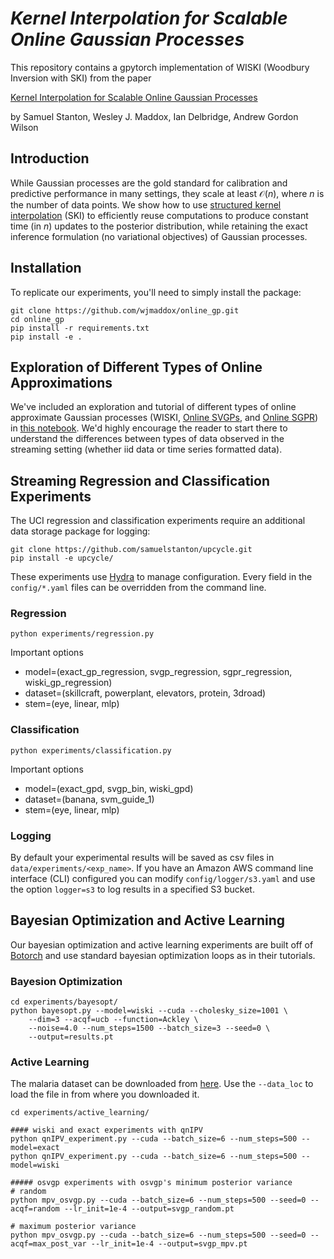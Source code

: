 # _Kernel Interpolation for Scalable Online Gaussian Processes_

This repository contains a gpytorch implementation of WISKI (Woodbury Inversion with SKI) from the paper 

[Kernel Interpolation for Scalable Online Gaussian Processes](https://github.com/wjmaddox/online_gp)

by Samuel Stanton, Wesley J. Maddox, Ian Delbridge, Andrew Gordon Wilson

## Introduction

While Gaussian processes are the gold standard for calibration and predictive performance in many settings, 
they scale at least $\mathcal{O}(n),$ where $n$ is the number of data points. We show how to use [structured
kernel interpolation](https://arxiv.org/abs/1503.01057) (SKI) to efficiently reuse computations to produce constant
time (in $n$) updates to
the posterior distribution, while retaining the exact inference formulation (no variational objectives) of
Gaussian processes.

## Installation

To replicate our experiments, you'll need to simply install the package:
```
git clone https://github.com/wjmaddox/online_gp.git
cd online_gp
pip install -r requirements.txt
pip install -e .
```

## Exploration of Different Types of Online Approximations

We've included an exploration and tutorial of different types of online approximate Gaussian processes (WISKI,
[Online SVGPs](https://arxiv.org/abs/1705.07131), and [Online SGPR](https://arxiv.org/abs/1705.07131)) in [this notebook](notebooks/regression_viz_1D.ipynb). 
We'd highly encourage the reader to start there to understand the differences between types of data observed
in the streaming setting (whether iid data or time series formatted data).

## Streaming Regression and Classification Experiments

The UCI regression and classification experiments require an additional data storage package for logging:

```
git clone https://github.com/samuelstanton/upcycle.git
pip install -e upcycle/

```

These experiments use [Hydra](https://hydra.cc/docs/intro/) to manage configuration. 
Every field in the `config/*.yaml` files can be 
overridden from the command line.

### Regression
```
python experiments/regression.py
```
Important options
- model=(exact_gp_regression, svgp_regression, sgpr_regression, wiski_gp_regression)
- dataset=(skillcraft, powerplant, elevators, protein, 3droad)
- stem=(eye, linear, mlp)

### Classification
```
python experiments/classification.py
```
Important options
- model=(exact_gpd, svgp_bin, wiski_gpd)
- dataset=(banana, svm_guide_1)
- stem=(eye, linear, mlp)

### Logging
By default your experimental results will be saved
as csv files in `data/experiments/<exp_name>`. 
If you have an Amazon AWS command line interface (CLI) configured you can modify
`config/logger/s3.yaml` and use the option
`logger=s3` to log results in a specified S3 bucket.

## Bayesian Optimization and Active Learning

Our bayesian optimization and active learning experiments are built off of [Botorch](https://botorch.org) 
and use standard bayesian optimization loops as in their tutorials. 

### Bayesion Optimization

```
cd experiments/bayesopt/
python bayesopt.py --model=wiski --cuda --cholesky_size=1001 \
    --dim=3 --acqf=ucb --function=Ackley \
    --noise=4.0 --num_steps=1500 --batch_size=3 --seed=0 \
    --output=results.pt
```

### Active Learning

The malaria dataset can be downloaded from [here](https://wjmaddox.github.io/assets/data/malaria_df.hdf5). 
Use the `--data_loc` to load the file in from where you downloaded it.

```
cd experiments/active_learning/

#### wiski and exact experiments with qnIPV
python qnIPV_experiment.py --cuda --batch_size=6 --num_steps=500 --model=exact
python qnIPV_experiment.py --cuda --batch_size=6 --num_steps=500 --model=wiski

##### osvgp experiments with osvgp's minimum posterior variance
# random
python mpv_osvgp.py --cuda --batch_size=6 --num_steps=500 --seed=0 --acqf=random --lr_init=1e-4 --output=svgp_random.pt

# maximum posterior variance
python mpv_osvgp.py --cuda --batch_size=6 --num_steps=500 --seed=0 --acqf=max_post_var --lr_init=1e-4 --output=svgp_mpv.pt
```

